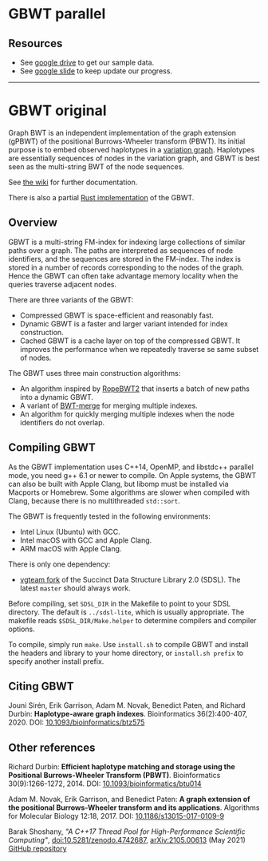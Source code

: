 # GBWT parallel

## Resources
- See [google drive](https://drive.google.com/drive/folders/11-KXk3ihS5JeqGFmDvyYtA9V7fPmYlnB?usp=share_link) to get our sample data.
- See [google slide](https://docs.google.com/presentation/d/1UxviAaf6UflXCRRtiADXmqd0C5mpochioFCASzQNj3g/edit?usp=sharing) to keep update our progress.

---
# GBWT original
Graph BWT is an independent implementation of the graph extension (gPBWT) of the positional Burrows-Wheeler transform (PBWT). Its initial purpose is to embed observed haplotypes in a [variation graph](https://github.com/vgteam/vg).
Haplotypes are essentially sequences of nodes in the variation graph, and GBWT is best seen as the multi-string BWT of the node sequences.

See [the wiki](https://github.com/jltsiren/gbwt/wiki) for further documentation.

There is also a partial [Rust implementation](https://github.com/jltsiren/gbwt-rs) of the GBWT.

## Overview

GBWT is a multi-string FM-index for indexing large collections of similar paths over a graph. The paths are interpreted as sequences of node identifiers, and the sequences are stored in the FM-index. The index is stored in a number of records corresponding to the nodes of the graph. Hence the GBWT can often take advantage memory locality when the queries traverse adjacent nodes.

There are three variants of the GBWT:

* Compressed GBWT is space-efficient and reasonably fast.
* Dynamic GBWT is a faster and larger variant intended for index construction.
* Cached GBWT is a cache layer on top of the compressed GBWT. It improves the performance when we repeatedly traverse se same subset of nodes.

The GBWT uses three main construction algorithms:

* An algorithm inspired by [RopeBWT2](https://github.com/lh3/ropebwt2) that inserts a batch of new paths into a dynamic GBWT.
* A variant of [BWT-merge](https://github.com/jltsiren/bwt-merge) for merging multiple indexes.
* An algorithm for quickly merging multiple indexes when the node identifiers do not overlap.

## Compiling GBWT

As the GBWT implementation uses C++14, OpenMP, and libstdc++ parallel mode, you need g++ 6.1 or newer to compile. On Apple systems, the GBWT can also be built with Apple Clang, but libomp must be installed via Macports or Homebrew. Some algorithms are slower when compiled with Clang, because there is no multithreaded `std::sort`.

The GBWT is frequently tested in the following environments:

* Intel Linux (Ubuntu) with GCC.
* Intel macOS with GCC and Apple Clang.
* ARM macOS with Apple Clang.

There is only one dependency:

* [vgteam fork](https://github.com/vgteam/sdsl-lite) of the Succinct Data Structure Library 2.0 (SDSL). The latest `master` should always work.

Before compiling, set `SDSL_DIR` in the Makefile to point to your SDSL directory. The default is `../sdsl-lite`, which is usually appropriate. The makefile reads `$SDSL_DIR/Make.helper` to determine compilers and compiler options.

To compile, simply run `make`. Use `install.sh` to compile GBWT and install the headers and library to your home directory, or `install.sh prefix` to specify another install prefix.

## Citing GBWT

Jouni Sirén, Erik Garrison, Adam M. Novak, Benedict Paten, and Richard Durbin: **Haplotype-aware graph indexes**.
Bioinformatics 36(2):400-407, 2020.
DOI: [10.1093/bioinformatics/btz575](https://doi.org/10.1093/bioinformatics/btz575)

## Other references

Richard Durbin: **Efficient haplotype matching and storage using the Positional Burrows-Wheeler Transform (PBWT)**.
Bioinformatics 30(9):1266-1272, 2014.
DOI: [10.1093/bioinformatics/btu014](https://doi.org/10.1093/bioinformatics/btu014)

Adam M. Novak, Erik Garrison, and Benedict Paten: **A graph extension of the positional Burrows-Wheeler transform and its applications**.
Algorithms for Molecular Biology 12:18, 2017.
DOI: [10.1186/s13015-017-0109-9](https://doi.org/10.1186/s13015-017-0109-9)

Barak Shoshany, *"A C++17 Thread Pool for High-Performance Scientific Computing"*, [doi:10.5281/zenodo.4742687](https://doi.org/10.5281/zenodo.4742687), [arXiv:2105.00613](https://arxiv.org/abs/2105.00613) (May 2021) [GitHub repository](https://github.com/bshoshany/thread-pool)
